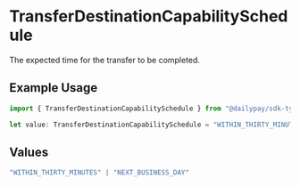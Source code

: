 # TransferDestinationCapabilitySchedule

The expected time for the transfer to be completed.

## Example Usage

```typescript
import { TransferDestinationCapabilitySchedule } from "@dailypay/sdk-typescript/models";

let value: TransferDestinationCapabilitySchedule = "WITHIN_THIRTY_MINUTES";
```

## Values

```typescript
"WITHIN_THIRTY_MINUTES" | "NEXT_BUSINESS_DAY"
```